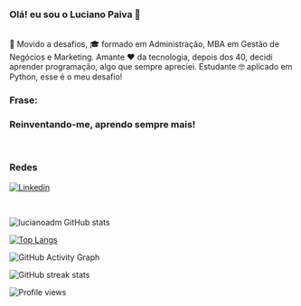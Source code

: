 ### Olá! eu sou o Luciano Paiva 👋
<br/>
🎯 Movido a desafios,  🎓 formado em Administração, MBA em Gestão de Negócios e Marketing.
Amante ❤️ da tecnologia, depois dos 40, decidi  aprender programação, algo que sempre apreciei.
Estudante 🤓 aplicado em Python, esse é o meu desafio! 

<br/>

###  Frase:
### Reinventando-me, aprendo sempre mais!

<br/>

### Redes

[![Linkedin](https://img.shields.io/badge/LinkedIn-0077B5?style=for-the-badge&logo=linkedin&logoColor=white)](linkedin.com/in/luciano-paiva)

<br/>

![lucianoadm GitHub stats](https://github-readme-stats.vercel.app/api?username=lucianoadm&show_icons=true&theme=merko)
<br/>

[![Top Langs](https://github-readme-stats.vercel.app/api/top-langs/?username=lucianoadm&layout=compact)](https://github.com/lucianoadm/github-readme-stats)

![GitHub Activity Graph](https://activity-graph.herokuapp.com/graph?username=lucianoadm) 

![GitHub streak stats](https://github-readme-streak-stats.herokuapp.com/?user=lucianoadm)  

![Profile views](https://gpvc.arturio.dev/lucianoadm)  
